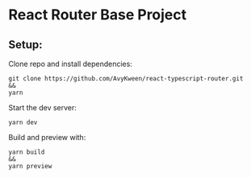 # React Router Base Project

## Setup:

Clone repo and install dependencies:
```
git clone https://github.com/AvyKween/react-typescript-router.git
&&
yarn
```

Start the dev server:
```
yarn dev
```

Build and preview with:
```
yarn build
&&
yarn preview
```
